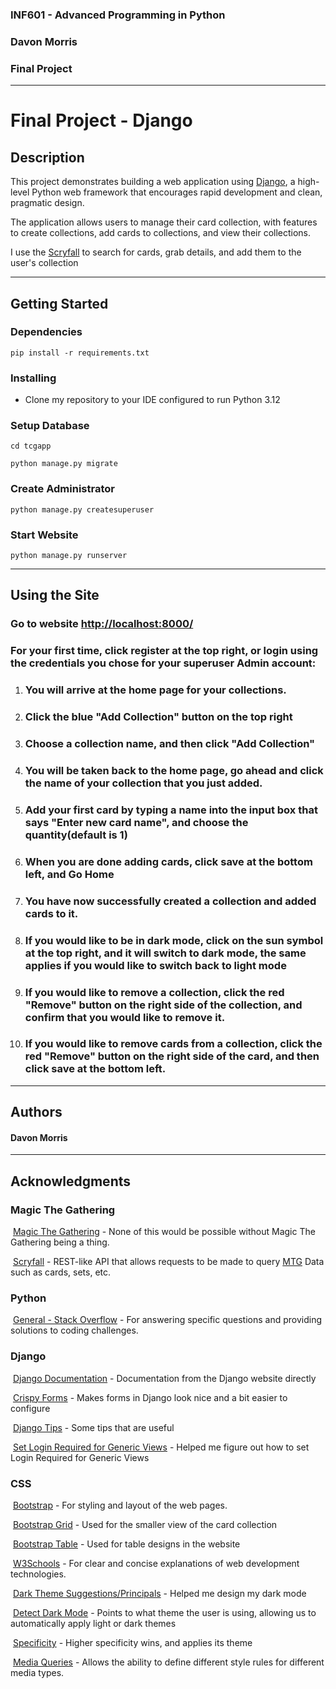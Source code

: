 ### INF601 - Advanced Programming in Python
### Davon Morris
### Final Project
---
# Final Project - Django

## Description

This project demonstrates building a web application using [Django](https://www.djangoproject.com/), a high-level Python web framework that encourages rapid development and clean, pragmatic design. 

The application allows users to manage their card collection, with features to create collections, add cards to collections, and view their collections.

I use the [Scryfall](https://scryfall.com/docs/api) to search for cards, grab details, and add them to the user's collection

---
## Getting Started

### Dependencies

```
pip install -r requirements.txt
```
### Installing

* Clone my repository to your IDE configured to run Python 3.12

### Setup Database

```
cd tcgapp

python manage.py migrate 
```

### Create Administrator
```
python manage.py createsuperuser
```

### Start Website

```
python manage.py runserver
```

---

## Using the Site

### Go to website [http://localhost:8000/](http://localhost:8000/)

### For your first time, click register at the top right, or login using the credentials you chose for your superuser Admin account:


1. ### You will arrive at the home page for your collections.

2. ### Click the blue "Add Collection" button on the top right


3. ### Choose a collection name, and then click "Add Collection"


4. ### You will be taken back to the home page, go ahead and click the name of your collection that you just added.


5. ### Add your first card by typing a name into the input box that says "Enter new card name", and choose the quantity(default is 1)


6. ### When you are done adding cards, click save at the bottom left, and Go Home


7. ### You have now successfully created a collection and added cards to it.

8. ### If you would like to be in dark mode, click on the sun symbol at the top right, and it will switch to dark mode, the same applies if you would like to switch back to light mode

9. ### If you would like to remove a collection, click the red "Remove" button on the right side of the collection, and confirm that you would like to remove it.

10. ### If you would like to remove cards from a collection, click the red "Remove" button on the right side of the card, and then click save at the bottom left.


---
## Authors

#### Davon Morris

---

## Acknowledgments

### Magic The Gathering

&nbsp;[Magic The Gathering](https://magic.wizards.com/en) - None of this would be possible without Magic The Gathering  being a thing.

&nbsp;[Scryfall](https://scryfall.com/docs/api) - REST-like API that allows requests to be made to query [MTG](https://magic.wizards.com/en) Data such as cards, sets, etc.



### Python

&nbsp;[General - Stack Overflow](https://stackoverflow.com/) - For answering specific questions and providing solutions to coding challenges.

### Django

&nbsp;[Django Documentation](https://docs.djangoproject.com/en/5.1/) - Documentation from the Django website directly

&nbsp;[Crispy Forms](https://django-crispy-forms.readthedocs.io/en/latest/) - Makes forms in Django look nice and a bit easier to configure

&nbsp;[Django Tips](https://code.tutsplus.com/10-insanely-useful-django-tips--net-974t) - Some tips that are useful

&nbsp;[Set Login Required for Generic Views](https://stackoverflow.com/questions/2140550/how-to-require-login-for-django-generic-views) - Helped me figure out how to set Login Required for Generic Views


### CSS

&nbsp;[Bootstrap](https://getbootstrap.com/docs/4.5/getting-started/introduction/) - For styling and layout of the web pages.

&nbsp;[Bootstrap Grid](https://getbootstrap.com/docs/4.0/layout/grid/) - Used for the smaller view of the card collection

&nbsp;[Bootstrap Table](https://getbootstrap.com/docs/4.0/content/tables/) - Used for table designs in the website

&nbsp;[W3Schools](https://www.w3schools.com/css/default.asp) - For clear and concise explanations of web development technologies.

&nbsp;[Dark Theme Suggestions/Principals](https://m2.material.io/design/color/dark-theme.html) - Helped me design my dark mode

&nbsp;[Detect Dark Mode](https://developer.mozilla.org/en-US/docs/Web/CSS/@media/prefers-color-scheme) - Points to what theme the user is using, allowing us to automatically apply light or dark themes

&nbsp;[Specificity](https://www.w3schools.com/css/css_specificity.asp) - Higher specificity wins, and applies its theme

&nbsp;[Media Queries](https://www.w3schools.com/css/css3_mediaqueries.asp) - Allows the ability to define different style rules for different media types.
